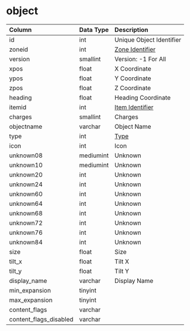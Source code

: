 # object

| Column | Data Type | Description |
| :--- | :--- | :--- |
| id | int | Unique Object Identifier |
| zoneid | int | [Zone Identifier](../../../../categories/zones/zone-list) |
| version | smallint | Version: -1 For All |
| xpos | float | X Coordinate |
| ypos | float | Y Coordinate |
| zpos | float | Z Coordinate |
| heading | float | Heading Coordinate |
| itemid | int | [Item Identifier](../../schema/items/items.md) |
| charges | smallint | Charges |
| objectname | varchar | Object Name |
| type | int | [Type](../../../../categories/zones/object-types) |
| icon | int | Icon |
| unknown08 | mediumint | Unknown |
| unknown10 | mediumint | Unknown |
| unknown20 | int | Unknown |
| unknown24 | int | Unknown |
| unknown60 | int | Unknown |
| unknown64 | int | Unknown |
| unknown68 | int | Unknown |
| unknown72 | int | Unknown |
| unknown76 | int | Unknown |
| unknown84 | int | Unknown |
| size | float | Size |
| tilt_x | float | Tilt X |
| tilt_y | float | Tilt Y |
| display_name | varchar | Display Name |
| min_expansion | tinyint |  |
| max_expansion | tinyint |  |
| content_flags | varchar |  |
| content_flags_disabled | varchar |  |

